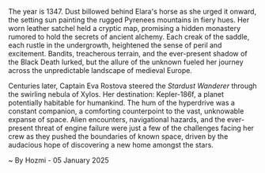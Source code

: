 
The year is 1347.  Dust billowed behind Elara's horse as she urged it onward, the setting sun painting the rugged Pyrenees mountains in fiery hues.  Her worn leather satchel held a cryptic map, promising a hidden monastery rumored to hold the secrets of ancient alchemy.  Each creak of the saddle, each rustle in the undergrowth, heightened the sense of peril and excitement.  Bandits, treacherous terrain, and the ever-present shadow of the Black Death lurked, but the allure of the unknown fueled her journey across the unpredictable landscape of medieval Europe.

Centuries later, Captain Eva Rostova steered the *Stardust Wanderer* through the swirling nebula of Xylos.  Her destination: Kepler-186f, a planet potentially habitable for humankind.  The hum of the hyperdrive was a constant companion, a comforting counterpoint to the vast, unknowable expanse of space.  Alien encounters, navigational hazards, and the ever-present threat of engine failure were just a few of the challenges facing her crew as they pushed the boundaries of known space, driven by the audacious hope of discovering a new home amongst the stars.

~ By Hozmi - 05 January 2025
